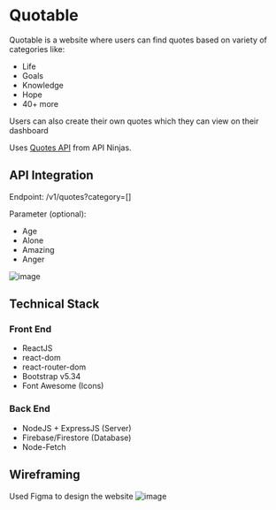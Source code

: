 # Quotable

Quotable is a website where users can find quotes based on variety of categories like:
- Life
- Goals
- Knowledge 
- Hope
- 40+ more

Users can also create their own quotes which they can view on their dashboard

Uses [Quotes API](https://api-ninjas.com/api/quotes) from API Ninjas.

## API Integration
Endpoint: /v1/quotes?category=[]

Parameter (optional): 
- Age
- Alone
- Amazing
- Anger

![image](https://github.com/SLuo490/quotable/assets/56377738/e5ac1077-8b40-4090-b9cd-4aa8fcd3a391)

## Technical Stack

### Front End
- ReactJS
- react-dom
- react-router-dom
- Bootstrap v5.34
- Font Awesome (Icons)

### Back End
- NodeJS + ExpressJS (Server)
- Firebase/Firestore (Database)
- Node-Fetch

## Wireframing

Used Figma to design the website
![image](https://github.com/SLuo490/quotable/assets/56377738/85fc4f7f-95db-4f20-9f40-2bdadf5de4d3)
